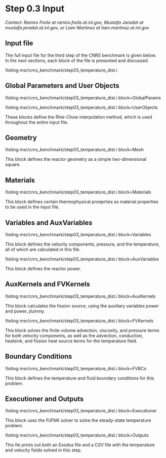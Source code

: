 # Step 0.3 Input

*Contact: Ramiro Freile at ramiro.freile.at.inl.gov, Mustafa Jaradat at mustafa.jaradat.at.inl.gov, or Liam Martinez at liam.martinez.at.inl.gov*

## Input file

The full input file for the third step of the CNRS benchmark is given below.
In the next sections, each block of the file is presented and discussed.

!listing msr/cnrs_benchmark/step03_temperature_dist.i

## Global Parameters and User Objects

!listing msr/cnrs_benchmark/step03_temperature_dist.i block=GlobalParams

!listing msr/cnrs_benchmark/step03_temperature_dist.i block=UserObjects

These blocks define the Rhie-Chow interpolation method, which is used throughout the entire input file.

## Geometry

!listing msr/cnrs_benchmark/step03_temperature_dist.i block=Mesh

This block defines the reactor geometry as a simple two-dimensional square.

## Materials

!listing msr/cnrs_benchmark/step03_temperature_dist.i block=Materials

This block defines certain thermophysical proeprties as material properties to be used in the input file.

## Variables and AuxVariables

!listing msr/cnrs_benchmark/step03_temperature_dist.i block=Variables

This block defines the velocity components, pressure, and the temperature, all of which are calculated in this file.

!listing msr/cnrs_benchmark/step03_temperature_dist.i block=AuxVariables

This block defines the reactor power.

## AuxKernels and FVKernels

!listing msr/cnrs_benchmark/step03_temperature_dist.i block=AuxKernels

This block calculates the fission source, using the auxiliary variables power and power_dummy.

!listing msr/cnrs_benchmark/step03_temperature_dist.i block=FVKernels

This block solves the finite volume advection, viscosity, and pressure terms for both velocity components, as well as the advection, conduction, heatsink, and fission heat source terms for the temperature field.

## Boundary Conditions

!listing msr/cnrs_benchmark/step03_temperature_dist.i block=FVBCs

This block defines the temperature and fluid boundary conditions for this problem.

## Executioner and Outputs

!listing msr/cnrs_benchmark/step03_temperature_dist.i block=Executioner

This block uses the PJFNK solver to solve the steady-state temperature problem.

!listing msr/cnrs_benchmark/step03_temperature_dist.i block=Outputs

This fie prints out both an Exodus file and a CSV file with the temperature and velocity fields solved in this step.